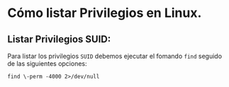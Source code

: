 # Cómo listar Privilegios en Linux.

## Listar Privilegios SUID:

Para listar los privilegios `SUID` debemos ejecutar el fomando `find` seguido de las siguientes opciones:

    find \-perm -4000 2>/dev/null
    
    
